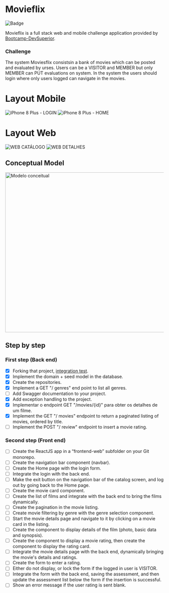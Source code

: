 # Movieflix

![Badge](https://img.shields.io/badge/Java-React-%237159c1?style=for-the-badge&logo=ghost)

Movieflix is a full stack web and mobile challenge application provided by [Bootcamp-DevSuperior](https://devsuperior.com.br "Site da DevSuperior").

### Challenge

The system Moviesflix consistsin a bank of movies which can be posted and evaluated by urses. Users can be a VISITOR and MEMBER but only MEMBER can PUT evaluations on system. In the system the users should login where only users logged can navigate in the movies.

# Layout Mobile

![iPhone 8 Plus - LOGIN](https://user-images.githubusercontent.com/64974421/113575602-815f5700-95f4-11eb-8e7c-f87bc60176fd.png)   ![iPhone 8 Plus - HOME](https://user-images.githubusercontent.com/64974421/113575662-9b993500-95f4-11eb-8a24-f753334d64a8.png)



# Layout Web

![WEB CATÁLOGO](https://user-images.githubusercontent.com/64974421/113575740-ba97c700-95f4-11eb-9ce3-17cd3628372c.png)
![WEB DETALHES](https://user-images.githubusercontent.com/64974421/113575768-c2f00200-95f4-11eb-8e3f-8a8380b608cc.png)

## Conceptual Model

<img width="508" alt="Modelo conceitual" src="https://user-images.githubusercontent.com/64974421/113576139-617c6300-95f5-11eb-91c5-8977a2dd3b12.png">

## Step by step

### First step (Back end)

- [x] Forking that project, [integration test](https://github.com/devsuperior/movieflix-backend-tests "repositório do teste de integração").
- [x] Implement the domain + seed model in the database.
- [x] Create the repositories.
- [x] Implement a GET "/ genres" end point to list all genres.
- [ ] Add Swagger documentation to your project.
- [x] Add exception handling to the project.
- [x] Implementar o endpoint GET "/movies/{id}" para obter os detalhes de um filme.
- [x] Implement the GET "/ movies" endpoint to return a paginated listing of movies, ordered by title.
- [ ] Implement the POST "/ review" endpoint to insert a movie rating.

### Second step (Front end)

- [ ] Create the ReactJS app in a “frontend-web” subfolder on your Git monorepo.
- [ ] Create the navigation bar component (navbar).
- [ ] Create the Home page with the login form.
- [ ] Integrate the login with the back end.
- [ ] Make the exit button on the navigation bar of the catalog screen, and log out by going back to the Home page.
- [ ] Create the movie card component.
- [ ] Create the list of films and integrate with the back end to bring the films dynamically.
- [ ] Create the pagination in the movie listing.
- [ ] Create movie filtering by genre with the genre selection component.
- [ ] Start the movie details page and navigate to it by clicking on a movie card in the listing.
- [ ] Create the component to display details of the film (photo, basic data and synopsis).
- [ ] Create the component to display a movie rating, then create the component to display the rating card.
- [ ] Integrate the movie details page with the back end, dynamically bringing the movie's details and ratings.
- [ ] Create the form to enter a rating.
- [ ] Either do not display, or lock the form if the logged in user is VISITOR.
- [ ] Integrate the form with the back end, saving the assessment, and then update the assessment list below the form if the insertion is successful.
- [ ] Show an error message if the user rating is sent blank.
